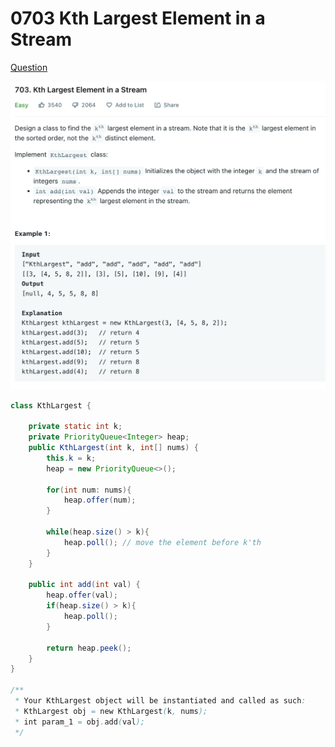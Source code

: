 # 0703 Kth Largest Element in a Stream

[Question](https://leetcode.com/problems/kth-largest-element-in-a-stream/)



![](<../.gitbook/assets/image (1) (1).png>)



```java
class KthLargest {

    private static int k;
    private PriorityQueue<Integer> heap;
    public KthLargest(int k, int[] nums) {
        this.k = k;
        heap = new PriorityQueue<>();
        
        for(int num: nums){
            heap.offer(num);
        }
        
        while(heap.size() > k){
            heap.poll(); // move the element before k'th
        }
    }
    
    public int add(int val) {
        heap.offer(val);
        if(heap.size() > k){
            heap.poll();
        }
        
        return heap.peek();
    }
}

/**
 * Your KthLargest object will be instantiated and called as such:
 * KthLargest obj = new KthLargest(k, nums);
 * int param_1 = obj.add(val);
 */
```
